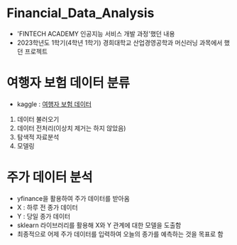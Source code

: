 # Financial_Data_Analysis
- 'FINTECH ACADEMY 인공지능 서비스 개발 과정'했던 내용
- 2023학년도 1학기(4학년 1학기) 경희대학교 산업경영공학과 머신러닝 과목에서 했던 프로젝트

# 여행자 보험 데이터 분류
- kaggle : <a href='https://www.kaggle.com/datasets/mhdzahier/travel-insurance?resource=download'> 여행자 보험 데이터</a>
1. 데이터 불러오기
2. 데이터 전처리(이상치 제거는 하지 않았음)
3. 탐색적 자료분석
4. 모델링

# 주가 데이터 분석
- yfinance을 활용하여 주가 데이터를 받아옴
- X : 하루 전 종가 데이터
- Y : 당일 종가 데이터
- sklearn 라이브러리를 활용해 X와 Y 관계에 대한 모델을 도출함
- 최종적으로 어제 주가 데이터를 입력하여 오늘의 종가를 예측하는 것을 목표로 함
